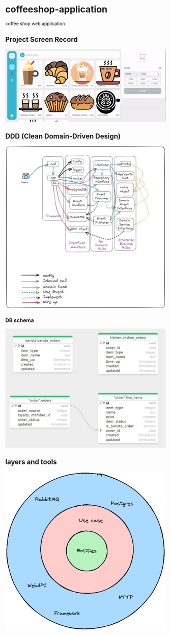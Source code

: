 # coffeeshop-application
coffee shop web application

## Project Screen Record
<a href="#"><img src="files/screen-record.gif"/></a>

## DDD (Clean Domain-Driven Design)
<a href="#"><img src="files/ddd.png"/></a>

### DB schema
<a href="#"><img src="files/db.png"/></a>

## layers and tools
<a href="#"><img src="files/tools.png"/></a>
